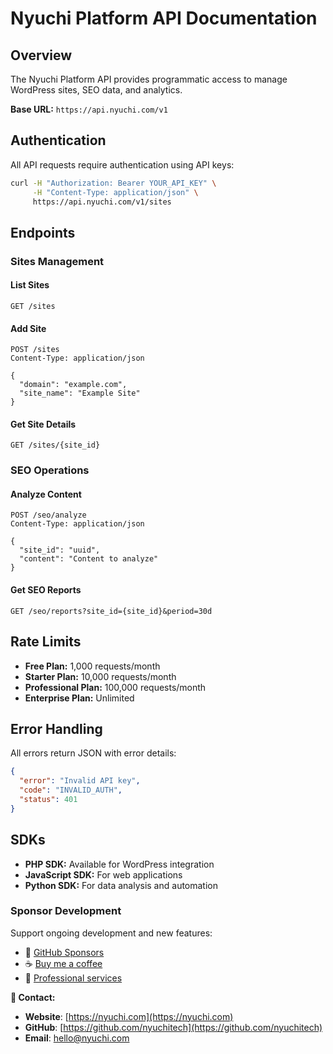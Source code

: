 # Nyuchi Platform API Documentation

## Overview

The Nyuchi Platform API provides programmatic access to manage WordPress sites, SEO data, and analytics.

**Base URL:** `https://api.nyuchi.com/v1`

## Authentication

All API requests require authentication using API keys:

```bash
curl -H "Authorization: Bearer YOUR_API_KEY" \
     -H "Content-Type: application/json" \
     https://api.nyuchi.com/v1/sites
```

## Endpoints

### Sites Management

#### List Sites
```http
GET /sites
```

#### Add Site
```http
POST /sites
Content-Type: application/json

{
  "domain": "example.com",
  "site_name": "Example Site"
}
```

#### Get Site Details
```http
GET /sites/{site_id}
```

### SEO Operations

#### Analyze Content
```http
POST /seo/analyze
Content-Type: application/json

{
  "site_id": "uuid",
  "content": "Content to analyze"
}
```

#### Get SEO Reports
```http
GET /seo/reports?site_id={site_id}&period=30d
```

## Rate Limits

- **Free Plan:** 1,000 requests/month
- **Starter Plan:** 10,000 requests/month  
- **Professional Plan:** 100,000 requests/month
- **Enterprise Plan:** Unlimited

## Error Handling

All errors return JSON with error details:

```json
{
  "error": "Invalid API key",
  "code": "INVALID_AUTH",
  "status": 401
}
```

## SDKs

- **PHP SDK:** Available for WordPress integration
- **JavaScript SDK:** For web applications
- **Python SDK:** For data analysis and automation

### **Sponsor Development**
Support ongoing development and new features:
- 💖 [GitHub Sponsors](https://github.com/sponsors/bryanfawcett)
- ☕ [Buy me a coffee](https://buymeacoffee.com/bryany)
- 🏢 [Professional services](https://nyuchi.com)

**📧 Contact:**
- **Website**: [https://nyuchi.com](https://nyuchi.com)
- **GitHub**: [https://github.com/nyuchitech](https://github.com/nyuchitech)
- **Email**: [hello@nyuchi.com](mailto:hello@nyuchi.com)
